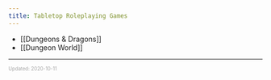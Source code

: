 ```yaml
---
title: Tabletop Roleplaying Games
---
```


- [[Dungeons & Dragons]]
- [[Dungeon World]]

---

<sup><sub><font color="#a6a6a6">Updated: 2020-10-11</font></sub></sup>

